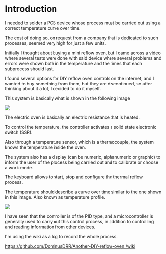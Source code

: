 # Introduction

I needed to solder a PCB device whose process must be carried out using a correct temperature curve over time.

The cost of doing so, on request from a company that is dedicated to such processes, seemed very high for just a few units.

Initially I thought about buying a mini reflow oven, but I came across a video where several tests were done with said device where several problems and errors were shown both in the temperature and the times that each subprocess should last.

I found several options for DIY reflow oven controls on the internet, and I wanted to buy something from them, but they are discontinued, so after thinking about it a lot, I decided to do it myself.

This system is basically what is shown in the following image


![](https://pbs.twimg.com/media/GdlK7kVW0AAkiTA?format=png&name=medium)

The electric oven is basically an electric resistance that is heated.

To control the temperature, the controller activates a solid state electronic switch (SSR).

Also through a temperature sensor, which is a thermocouple, the system knows the temperature inside the oven.

The system also has a display (can be numeric, alphanumeric or graphic) to inform the user of the process being carried out and to calibrate or choose a work mode.

The keyboard allows to start, stop and configure the thermal reflow process.

The temperature should describe a curve over time similar to the one shown in this image. Also known as temperature profile.

![](https://ac-blog.panasonic.com/hs-fs/hubfs/20151130-1.png?width=700&name=20151130-1.png)

I have seen that the controller is of the PID type, and a microcontroller is generally used to carry out this control process, in addition to controlling and reading information from other devices.

I'm using the wiki as a log to record the whole process.


https://github.com/DominusDRR/Another-DIY-reflow-oven./wiki
